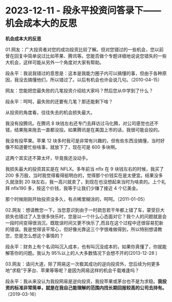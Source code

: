 # 2023-12-11 - 段永平投资问答录下——机会成本大的反思

**机会成本大的反思**

01.网友：广大投资者对您的成功投资比较了解。但对您错过的一些机会，您以前曾在回复中简单说过比如苹果、腾讯等。您能否做个专题详细地说说您错失的一些大机会，这样可能从另外一个角度对大家有帮助。

段永平：我说我错过的意思是：这本是我能力圈子内可以搞懂的事，但由于各种原因，我没去搞懂他们，所以错过了。以后有机会也许会说几句。（2010-04-15）

网友：您能把您最失败的几笔投资介绍给大家吗？然后您从中学到了什么？

段永平：呵呵，最失败的还要有几笔？那还能剩下啥？

从投资的角度看，往往失去的机会损失最大。

我没有投腾讯。在腾讯 8 块钱左右还专门去拜访过马化腾，对公司感觉也还不错，结果拖来拖去一直都没投。如果腾讯是在美国上市的话，我很可能会投的。

我没有投苹果。苹果 12 块多时我可是非常有兴趣的，但有些东西没搞懂，当时好像不知道要忙些啥事，就放下了，现在可是 600 多块啊。

这两个其实还不算太坏，毕竟我还没动手。

我损失最大的投资其实是在 NFLX。多年前当 nflx 在 9 块钱左右的时候，我买了200 多万股，当时我觉得看得挺明白的，觉得那个价钱实在是太便宜。结果没多久就涨到 20 块左右，我一高兴就卖了，到现在也没想起来当时为啥卖的。上个礼拜 nflx190 多，按这个价钱，我等于让我们少赚了接近 4 个亿美金。

那个时候刚刚开始投资没多久，有点稀里糊涂的，呵呵。（2011-01-05）

02.网友：想请教您一下，当您意识到由于一时疏忽若干年都上错了车，蒙受巨大损失也错过了人生很多快乐时，您是以一个什么心态面对它？我个人的问题就是会一段时间变得很消沉，既耽误时间又更不快乐了,而且在这个过程中还很容易犯新的错误。我是觉得该平常心，但好像光靠这三个字很难做得到，所以特别想请教您，您是怎么想这个事情的？

段永平：财务上有个名词叫沉入成本，也有叫沉没成本的，如果你真懂了，你就能解答你的问题。我认为 95%以上的人大多数情况下会想不开的(2013-12-28 )

03.网友：请问大道，除了网易这一次极其成功的逆向投资外，您后续为何更多地“求稳”于茅台、苹果等等呢？是因为网易这样的机会千载难逢吗？

段永平：我从来没认为我投网易是逆向投资，我投苹果或茅台也不是为求稳。**我投资的标准非常简单，就是在我自己能理解的范围内找长期回报较高的公司去持有。**（2019-03-16）